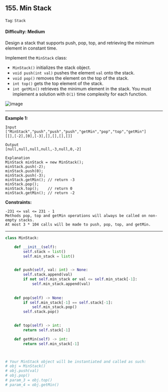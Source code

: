 ## 155. Min Stack

```Tag```: ```Stack```

#### Difficulty: Medium

Design a stack that supports push, pop, top, and retrieving the minimum element in constant time.

Implement the ```MinStack``` class:

- ```MinStack()``` initializes the stack object.
- ```void push(int val)``` pushes the element ```val``` onto the stack.
- ```void pop()``` removes the element on the top of the stack.
- ```int top()``` gets the top element of the stack.
- ```int getMin()``` retrieves the minimum element in the stack.
You must implement a solution with ```O(1)``` time complexity for each function.

![image](https://user-images.githubusercontent.com/35042430/208988520-e5d444e2-4e79-4de8-b388-77ac8604022f.png)

---

__Example 1:__
```
Input
["MinStack","push","push","push","getMin","pop","top","getMin"]
[[],[-2],[0],[-3],[],[],[],[]]

Output
[null,null,null,null,-3,null,0,-2]

Explanation
MinStack minStack = new MinStack();
minStack.push(-2);
minStack.push(0);
minStack.push(-3);
minStack.getMin(); // return -3
minStack.pop();
minStack.top();    // return 0
minStack.getMin(); // return -2
``` 

__Constraints:__
```
-231 <= val <= 231 - 1
Methods pop, top and getMin operations will always be called on non-empty stacks.
At most 3 * 104 calls will be made to push, pop, top, and getMin.
```

---

```Python
class MinStack:

    def __init__(self):
        self.stack = list()
        self.min_stack = list()
        

    def push(self, val: int) -> None:
        self.stack.append(val)
        if not self.min_stack or val <= self.min_stack[-1]:
            self.min_stack.append(val)
                
                
    def pop(self) -> None:
        if self.min_stack[-1] == self.stack[-1]:
            self.min_stack.pop()
        self.stack.pop()
        

    def top(self) -> int:
        return self.stack[-1]

    def getMin(self) -> int:
        return self.min_stack[-1]



# Your MinStack object will be instantiated and called as such:
# obj = MinStack()
# obj.push(val)
# obj.pop()
# param_3 = obj.top()
# param_4 = obj.getMin()
```
